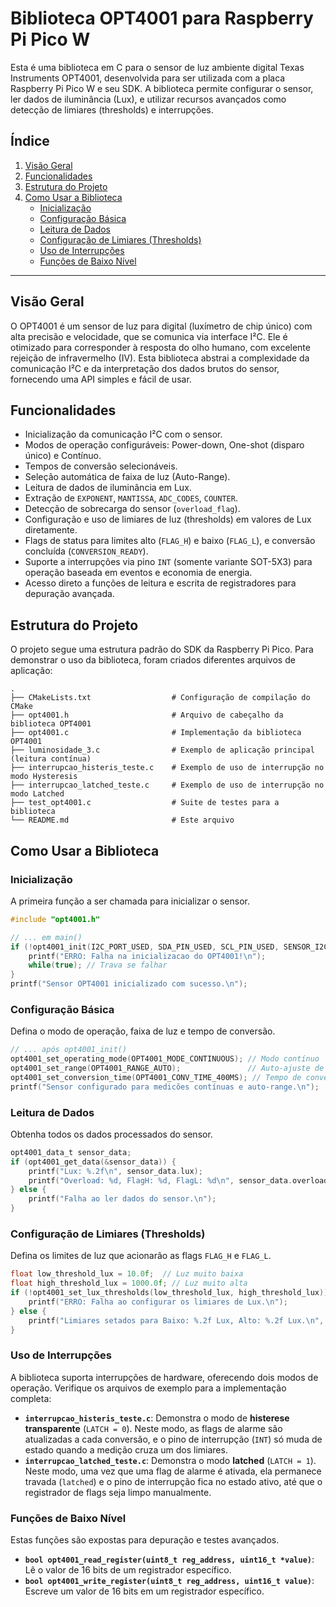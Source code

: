 # Biblioteca OPT4001 para Raspberry Pi Pico W

Esta é uma biblioteca em C para o sensor de luz ambiente digital Texas Instruments OPT4001, desenvolvida para ser utilizada com a placa Raspberry Pi Pico W e seu SDK. A biblioteca permite configurar o sensor, ler dados de iluminância (Lux), e utilizar recursos avançados como detecção de limiares (thresholds) e interrupções.

## Índice

1.  [Visão Geral](#visao-geral)
2.  [Funcionalidades](#funcionalidades)
3.  [Estrutura do Projeto](#estrutura-do-projeto)
4.  [Como Usar a Biblioteca](#como-usar-a-biblioteca)
      * [Inicialização](#inicialização)
      * [Configuração Básica](#configuração-básica)
      * [Leitura de Dados](#leitura-de-dados)
      * [Configuração de Limiares (Thresholds)](#configuração-de-limiares(thresholds))
      * [Uso de Interrupções](#uso-de-interrupção)
      * [Funções de Baixo Nível](#funções-de-baixo-nível)

-----

## Visão Geral

O OPT4001 é um sensor de luz para digital (luxímetro de chip único) com alta precisão e velocidade, que se comunica via interface I²C. Ele é otimizado para corresponder à resposta do olho humano, com excelente rejeição de infravermelho (IV). Esta biblioteca abstrai a complexidade da comunicação I²C e da interpretação dos dados brutos do sensor, fornecendo uma API simples e fácil de usar.

## Funcionalidades

  * Inicialização da comunicação I²C com o sensor.
  * Modos de operação configuráveis: Power-down, One-shot (disparo único) e Contínuo.
  * Tempos de conversão selecionáveis.
  * Seleção automática de faixa de luz (Auto-Range).
  * Leitura de dados de iluminância em Lux.
  * Extração de `EXPONENT`, `MANTISSA`, `ADC_CODES`, `COUNTER`.
  * Detecção de sobrecarga do sensor (`overload_flag`).
  * Configuração e uso de limiares de luz (thresholds) em valores de Lux diretamente.
  * Flags de status para limites alto (`FLAG_H`) e baixo (`FLAG_L`), e conversão concluída (`CONVERSION_READY`).
  * Suporte a interrupções via pino `INT` (somente variante SOT-5X3) para operação baseada em eventos e economia de energia.
  * Acesso direto a funções de leitura e escrita de registradores para depuração avançada.

## Estrutura do Projeto

O projeto segue uma estrutura padrão do SDK da Raspberry Pi Pico. Para demonstrar o uso da biblioteca, foram criados diferentes arquivos de aplicação:

```
.
├── CMakeLists.txt                  # Configuração de compilação do CMake
├── opt4001.h                       # Arquivo de cabeçalho da biblioteca OPT4001
├── opt4001.c                       # Implementação da biblioteca OPT4001
├── luminosidade_3.c                # Exemplo de aplicação principal (leitura contínua)
├── interrupcao_histeris_teste.c    # Exemplo de uso de interrupção no modo Hysteresis
├── interrupcao_latched_teste.c     # Exemplo de uso de interrupção no modo Latched
├── test_opt4001.c                  # Suite de testes para a biblioteca
└── README.md                       # Este arquivo
```


## Como Usar a Biblioteca

### Inicialização

A primeira função a ser chamada para inicializar o sensor.

```c
#include "opt4001.h"

// ... em main()
if (!opt4001_init(I2C_PORT_USED, SDA_PIN_USED, SCL_PIN_USED, SENSOR_I2C_ADDRESS, SENSOR_VARIANT, 100 * 1000)) {
    printf("ERRO: Falha na inicializacao do OPT4001!\n");
    while(true); // Trava se falhar
}
printf("Sensor OPT4001 inicializado com sucesso.\n");
```

### Configuração Básica

Defina o modo de operação, faixa de luz e tempo de conversão.

```c
// ... após opt4001_init()
opt4001_set_operating_mode(OPT4001_MODE_CONTINUOUS); // Modo contínuo 
opt4001_set_range(OPT4001_RANGE_AUTO);               // Auto-ajuste de faixa 
opt4001_set_conversion_time(OPT4001_CONV_TIME_400MS); // Tempo de conversão de 400ms 
printf("Sensor configurado para medicões contínuas e auto-range.\n");
```

### Leitura de Dados

Obtenha todos os dados processados do sensor.

```c
opt4001_data_t sensor_data;
if (opt4001_get_data(&sensor_data)) {
    printf("Lux: %.2f\n", sensor_data.lux);
    printf("Overload: %d, FlagH: %d, FlagL: %d\n", sensor_data.overload_flag, sensor_data.flag_h, sensor_data.flag_l);
} else {
    printf("Falha ao ler dados do sensor.\n");
}
```

### Configuração de Limiares (Thresholds)

Defina os limites de luz que acionarão as flags `FLAG_H` e `FLAG_L`.

```c
float low_threshold_lux = 10.0f;  // Luz muito baixa
float high_threshold_lux = 1000.0f; // Luz muito alta
if (!opt4001_set_lux_thresholds(low_threshold_lux, high_threshold_lux)) {
    printf("ERRO: Falha ao configurar os limiares de Lux.\n");
} else {
    printf("Limiares setados para Baixo: %.2f Lux, Alto: %.2f Lux.\n", low_threshold_lux, high_threshold_lux);
}
```

### Uso de Interrupções

A biblioteca suporta interrupções de hardware, oferecendo dois modos de operação. Verifique os arquivos de exemplo para a implementação completa:

  * **`interrupcao_histeris_teste.c`**: Demonstra o modo de **histerese transparente** (`LATCH = 0`). Neste modo, as flags de alarme são atualizadas a cada conversão, e o pino de interrupção (`INT`) só muda de estado quando a medição cruza um dos limiares.
  * **`interrupcao_latched_teste.c`**: Demonstra o modo **latched** (`LATCH = 1`). Neste modo, uma vez que uma flag de alarme é ativada, ela permanece travada (`latched`) e o pino de interrupção fica no estado ativo, até que o registrador de flags seja limpo manualmente.

### Funções de Baixo Nível

Estas funções são expostas para depuração e testes avançados.

  * **`bool opt4001_read_register(uint8_t reg_address, uint16_t *value)`**: Lê o valor de 16 bits de um registrador específico.
  * **`bool opt4001_write_register(uint8_t reg_address, uint16_t value)`**: Escreve um valor de 16 bits em um registrador específico.
